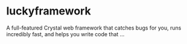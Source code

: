 # luckyframework
A full-featured Crystal web framework that catches bugs for you, runs incredibly fast, and helps you write code that …
